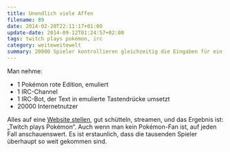 ```yaml
---
title: Unendlich viele Affen
filename: 89
date: 2014-02-20T22:11:17+01:00
update-date: 2014-09-12T01:24:57+02:00
tags: twitch plays pokémon, irc
category: weiteweitewelt
summary: 20000 Spieler kontrollieren gleichzeitig die Eingaben für ein Pokémon-Spiel. Das ist Twitch Plays Pokémon.
---
```


Man nehme:

- 1 Pokémon rote Edition, emuliert
- 1 IRC\-Channel
- 1 IRC\-Bot, der Text in emulierte Tastendrücke umsetzt
- 20000 Internetnutzer

Alles auf eine [Website stellen](http://www.twitch.tv/twitchplayspokemon), gut schütteln, streamen, und das Ergebnis ist: „Twitch plays Pokémon“. Auch wenn man kein Pokémon\-Fan ist, auf jeden Fall anschauenswert. Es ist erstaunlich, dass die tausenden Spieler überhaupt so weit gekommen sind.
